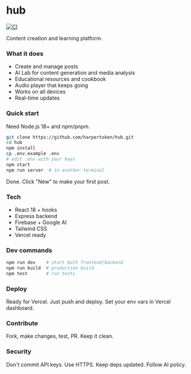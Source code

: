 # hub

[![CI](https://github.com/harpertoken/hub/actions/workflows/ci.yml/badge.svg)](https://github.com/harpertoken/hub/actions/workflows/ci.yml)

Content creation and learning platform.

<!-- Help needed -->

### What it does

- Create and manage posts
- AI Lab for content generation and media analysis
- Educational resources and cookbook
- Audio player that keeps going
- Works on all devices
- Real-time updates

### Quick start

Need Node.js 18+ and npm/pnpm.

```bash
git clone https://github.com/harpertoken/hub.git
cd hub
npm install
cp .env.example .env
# edit .env with your keys
npm start
npm run server  # in another terminal
```

Done. Click "New" to make your first post.

### Tech

- React 18 + hooks
- Express backend
- Firebase + Google AI
- Tailwind CSS
- Vercel ready

### Dev commands

```bash
npm run dev    # start both frontend/backend
npm run build  # production build
npm test       # run tests
```

### Deploy

Ready for Vercel. Just push and deploy. Set your env vars in Vercel dashboard.

### Contribute

Fork, make changes, test, PR. Keep it clean.

### Security

Don't commit API keys. Use HTTPS. Keep deps updated. Follow AI policy.

#
